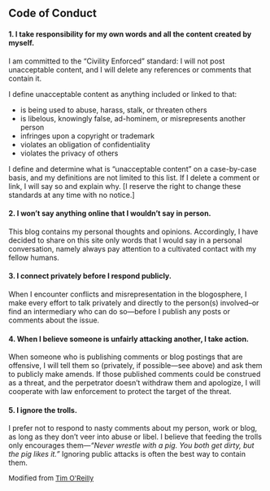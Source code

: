 ## Code of Conduct

#### 1. I take responsibility for my own words and all the content created by myself.

I am committed to the “Civility Enforced” standard: I will not post unacceptable content, and I will delete any references or comments that contain it.

I define unacceptable content as anything included or linked to that:  
* is being used to abuse, harass, stalk, or threaten others  
* is libelous, knowingly false, ad-hominem, or misrepresents another person  
* infringes upon a copyright or trademark  
* violates an obligation of confidentiality  
* violates the privacy of others  

I define and determine what is “unacceptable content” on a case-by-case basis, and my definitions are not limited to this list. If I delete a comment or link, I will say so and explain why. [I reserve the right to change these standards at any time with no notice.]

#### 2. I won’t say anything online that I wouldn’t say in person.

This blog contains my personal thoughts and opinions. Accordingly, I have decided to share on this site only words that I would say in a personal conversation, namely always pay attention to a cultivated contact with my fellow humans.

#### 3. I connect privately before I respond publicly.

When I encounter conflicts and misrepresentation in the blogosphere, I make every effort to talk privately and directly to the person(s) involved–or find an intermediary who can do so—before I publish any posts or comments about the issue.

#### 4. When I believe someone is unfairly attacking another, I take action.

When someone who is publishing comments or blog postings that are offensive, I will tell them so (privately, if possible—see above) and ask them to publicly make amends.
If those published comments could be construed as a threat, and the perpetrator doesn’t withdraw them and apologize, I will cooperate with law enforcement to protect the target of the threat.

#### 5. I ignore the trolls.

I prefer not to respond to nasty comments about my person, work or blog, as long as they don’t veer into abuse or libel. I believe that feeding the trolls only encourages them—*“Never wrestle with a pig. You both get dirty, but the pig likes it.”* Ignoring public attacks is often the best way to contain them.

<p style="font-size:10pt;">Modified from <a href="http://radar.oreilly.com/2007/04/draft-bloggers-code-of-conduct.html">Tim O'Reilly</a></p>

